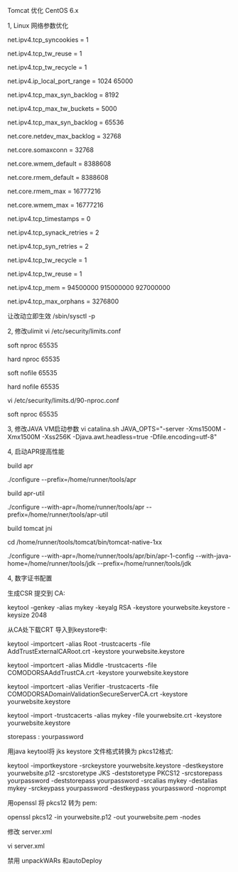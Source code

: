 
Tomcat 优化 CentOS 6.x

1, Linux 网络参数优化

net.ipv4.tcp_syncookies = 1

net.ipv4.tcp_tw_reuse = 1

net.ipv4.tcp_tw_recycle = 1

net.ipv4.ip_local_port_range = 1024 65000

net.ipv4.tcp_max_syn_backlog = 8192

net.ipv4.tcp_max_tw_buckets = 5000

net.ipv4.tcp_max_syn_backlog = 65536

net.core.netdev_max_backlog = 32768

net.core.somaxconn = 32768

net.core.wmem_default = 8388608

net.core.rmem_default = 8388608

net.core.rmem_max = 16777216

net.core.wmem_max = 16777216

net.ipv4.tcp_timestamps = 0

net.ipv4.tcp_synack_retries = 2

net.ipv4.tcp_syn_retries = 2

net.ipv4.tcp_tw_recycle = 1

net.ipv4.tcp_tw_reuse = 1

net.ipv4.tcp_mem = 94500000 915000000 927000000

net.ipv4.tcp_max_orphans = 3276800

让改动立即生效 /sbin/sysctl -p

2, 修改ulimit vi /etc/security/limits.conf

soft nproc 65535

hard nproc 65535

soft nofile 65535

hard nofile 65535

vi /etc/security/limits.d/90-nproc.conf

soft nproc 65535

3, 修改JAVA VM启动参数 vi catalina.sh
JAVA_OPTS="-server -Xms1500M -Xmx1500M -Xss256K -Djava.awt.headless=true -Dfile.encoding=utf-8"

4, 启动APR提高性能

build apr

./configure --prefix=/home/runner/tools/apr

build apr-util

./configure --with-apr=/home/runner/tools/apr --prefix=/home/runner/tools/apr-util

build tomcat jni

cd /home/runner/tools/tomcat/bin/tomcat-native-1xx

./configure --with-apr=/home/runner/tools/apr/bin/apr-1-config --with-java-home=/home/runner/tools/jdk --prefix=/home/runner/tools/jdk

4, 数字证书配置

生成CSR 提交到 CA:

keytool -genkey -alias mykey -keyalg RSA -keystore yourwebsite.keystore -keysize 2048

从CA处下载CRT 导入到keystore中:

keytool -importcert -alias Root -trustcacerts -file AddTrustExternalCARoot.crt -keystore yourwebsite.keystore

keytool -importcert -alias Middle -trustcacerts -file COMODORSAAddTrustCA.crt -keystore yourwebsite.keystore

keytool -importcert -alias Verifier -trustcacerts -file COMODORSADomainValidationSecureServerCA.crt -keystore yourwebsite.keystore

keytool -import -trustcacerts -alias mykey -file yourwebsite.crt -keystore yourwebsite.keystore

storepass : yourpassword

用java keytool将 jks keystore 文件格式转换为 pkcs12格式:

keytool -importkeystore -srckeystore yourwebsite.keystore -destkeystore yourwebsite.p12 -srcstoretype JKS -deststoretype PKCS12 -srcstorepass yourpassword -deststorepass yourpassword -srcalias mykey -destalias mykey -srckeypass yourpassword -destkeypass yourpassword -noprompt

用openssl 将 pkcs12 转为 pem:

openssl pkcs12 -in yourwebsite.p12 -out yourwebsite.pem -nodes

修改 server.xml

<Connector port="8443" 
           protocol="org.apache.coyote.http11.Http11AprProtocol"
           maxThreads="2048" 
           maxHttpHeaderSize="8192"
           URIEncoding="UTF-8"
           connectionTimeout="20000"
           minSpareThreads="20"
           acceptCount="1000"
           enableLookups="false"
           useBodyEncodingForURI="true"
           SSLCertificateKeyFile="/websecure/yourwebsite.pem"
           SSLPassword="yourpassword"
           SSLVerifyClient="false"
           SSLProtocol="TLSv1"
           SSLCertificateFile="/websecure/yourwebsite.crt" 
           SSLEnabled="true" 
           scheme="https" 
           secure="true"                
/>

vi server.xml

禁用 unpackWARs 和autoDeploy
<Host name="localhost"  appBase="webapps"  unpackWARs="false" autoDeploy="false">


